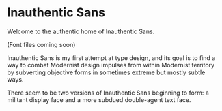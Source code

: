 # Inauthentic Sans
Welcome to the authentic home of Inauthentic Sans.

(Font files coming soon)

Inauthentic Sans is my first attempt at type design, and its goal is to find a way to combat Modernist design impulses from within Modernist territory by subverting objective forms in sometimes extreme but mostly subtle ways.

There seem to be two versions of Inauthentic Sans beginning to form: a militant display face and a more subdued double-agent text face.

